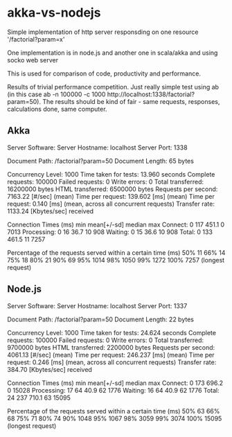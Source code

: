 akka-vs-nodejs
==============

Simple implementation of http server responsding on one resource '/factorial?param=x'

One implementation is in node.js and another one in scala/akka and using socko web server

This is used for comparison of code, productivity and performance.

Results of trivial performance competition. Just really simple test using ab (in this case ab -n 100000 -c 1000 http://localhost:1338/factorial?param=50). The results should be kind of fair - same requests, responses, calculations done, same computer.

Akka
-----------------------------------------------------------------------------------
Server Software:
Server Hostname:        localhost
Server Port:            1338

Document Path:          /factorial?param=50
Document Length:        65 bytes

Concurrency Level:      1000
Time taken for tests:   13.960 seconds
Complete requests:      100000
Failed requests:        0
Write errors:           0
Total transferred:      16200000 bytes
HTML transferred:       6500000 bytes
Requests per second:    7163.22 [#/sec] (mean)
Time per request:       139.602 [ms] (mean)
Time per request:       0.140 [ms] (mean, across all concurrent requests)
Transfer rate:          1133.24 [Kbytes/sec] received

Connection Times (ms)
              min  mean[+/-sd] median   max
Connect:        0  117 451.1      0    7013
Processing:     0   16  36.7     10     908
Waiting:        0   15  36.6     10     908
Total:          0  133 461.5     11    7257

Percentage of the requests served within a certain time (ms)
  50%     11
  66%     14
  75%     18
  80%     21
  90%     69
  95%   1014
  98%   1050
  99%   1272
 100%   7257 (longest request)


Node.js
-------------------------------------------------------------------------------------------------
Server Software:
Server Hostname:        localhost
Server Port:            1337

Document Path:          /factorial?param=50
Document Length:        22 bytes

Concurrency Level:      1000
Time taken for tests:   24.624 seconds
Complete requests:      100000
Failed requests:        0
Write errors:           0
Total transferred:      9700000 bytes
HTML transferred:       2200000 bytes
Requests per second:    4061.13 [#/sec] (mean)
Time per request:       246.237 [ms] (mean)
Time per request:       0.246 [ms] (mean, across all concurrent requests)
Transfer rate:          384.70 [Kbytes/sec] received

Connection Times (ms)
              min  mean[+/-sd] median   max
Connect:        0  173 696.2      0   15028
Processing:    17   64  40.9     62    1776
Waiting:       16   64  40.9     62    1776
Total:         24  237 710.1     63   15095

Percentage of the requests served within a certain time (ms)
  50%     63
  66%     68
  75%     71
  80%     74
  90%   1048
  95%   1067
  98%   3059
  99%   3074
 100%  15095 (longest request)
